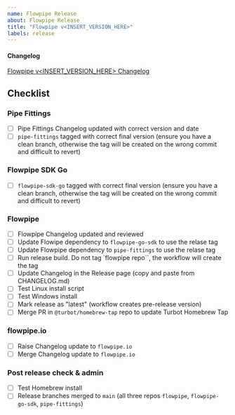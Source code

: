 ```yaml
---
name: Flowpipe Release
about: Flowpipe Release
title: "Flowpipe v<INSERT_VERSION_HERE>"
labels: release
---
```


#### Changelog

[Flowpipe v<INSERT_VERSION_HERE> Changelog](https://github.com/turbot/flowpipe/blob/v<INSERT_VERSION_HERE>/CHANGELOG.md)

## Checklist

### Pipe Fittings

- [ ] Pipe Fittings Changelog updated with correct version and date
- [ ] `pipe-fittings` tagged with correct final version (ensure you have a clean branch, otherwise the tag will be created on the wrong commit and difficult to revert)

### Flowpipe SDK Go

- [ ] `flowpipe-sdk-go` tagged with correct final version (ensure you have a clean branch, otherwise the tag will be created on the wrong commit and difficult to revert)

### Flowpipe

- [ ] Flowpipe Changelog updated and reviewed
- [ ] Update Flowipe dependency to `flowpipe-go-sdk` to use the relase tag
- [ ] Update Flowpipe dependency to `pipe-fittings` to use the relase tag
- [ ] Run release build. Do not tag `flowpipe repo``, the workflow will create the tag
- [ ] Update Changelog in the Release page (copy and paste from CHANGELOG.md)
- [ ] Test Linux install script
- [ ] Test Windows install
- [ ] Mark release as "latest" (workflow creates pre-release version)
- [ ] Merge PR in `@turbot/homebrew-tap` repo to update Turbot Homebrew Tap

### flowpipe.io

- [ ] Raise Changelog update to `flowpipe.io`
- [ ] Merge Changelog update to `flowpipe.io`

### Post release check & admin

- [ ] Test Homebrew install
- [ ] Release branches merged to `main` (all three repos `flowpipe`, `flowpipe-go-sdk`, `pipe-fittings`)